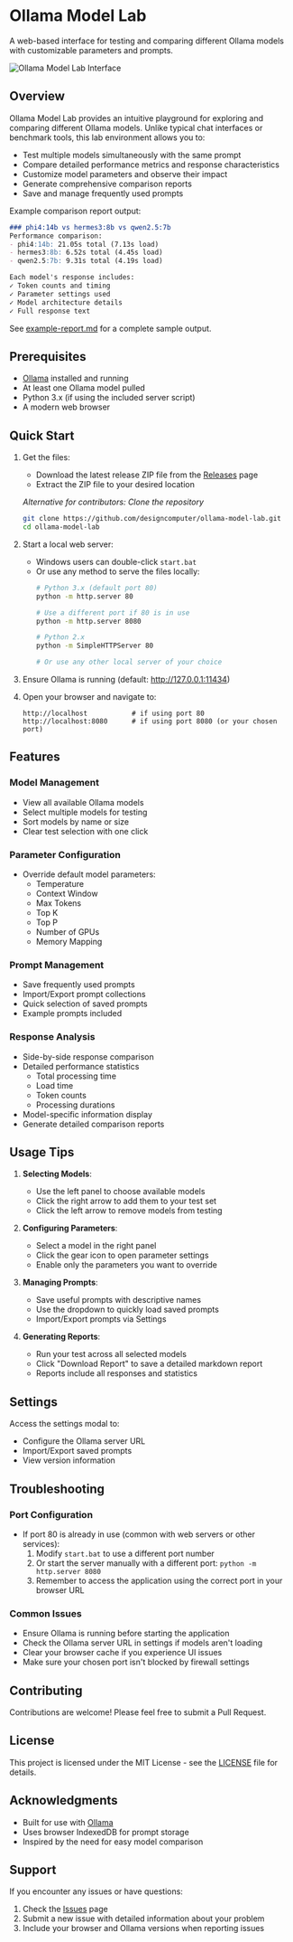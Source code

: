 # Ollama Model Lab

A web-based interface for testing and comparing different Ollama models with customizable parameters and prompts.

![Ollama Model Lab Interface](screenshot.png)

## Overview

Ollama Model Lab provides an intuitive playground for exploring and comparing different Ollama models. Unlike typical chat interfaces or benchmark tools, this lab environment allows you to:

- Test multiple models simultaneously with the same prompt
- Compare detailed performance metrics and response characteristics
- Customize model parameters and observe their impact
- Generate comprehensive comparison reports
- Save and manage frequently used prompts

Example comparison report output:
```markdown
### phi4:14b vs hermes3:8b vs qwen2.5:7b
Performance comparison:
- phi4:14b: 21.05s total (7.13s load)
- hermes3:8b: 6.52s total (4.45s load)
- qwen2.5:7b: 9.31s total (4.19s load)

Each model's response includes:
✓ Token counts and timing
✓ Parameter settings used
✓ Model architecture details
✓ Full response text
```

See [example-report.md](example-report.md) for a complete sample output.

## Prerequisites

- [Ollama](https://ollama.ai/) installed and running
- At least one Ollama model pulled
- Python 3.x (if using the included server script)
- A modern web browser

## Quick Start

1. Get the files:
   - Download the latest release ZIP file from the [Releases](https://github.com/designcomputer/ollama-model-lab/releases) page
   - Extract the ZIP file to your desired location
   
   *Alternative for contributors: Clone the repository*
   ```bash
   git clone https://github.com/designcomputer/ollama-model-lab.git
   cd ollama-model-lab
   ```

2. Start a local web server:
   - Windows users can double-click `start.bat`
   - Or use any method to serve the files locally:
     ```bash
     # Python 3.x (default port 80)
     python -m http.server 80
     
     # Use a different port if 80 is in use
     python -m http.server 8080
     
     # Python 2.x
     python -m SimpleHTTPServer 80
     
     # Or use any other local server of your choice
     ```

3. Ensure Ollama is running (default: http://127.0.0.1:11434)

4. Open your browser and navigate to:
   ```
   http://localhost           # if using port 80
   http://localhost:8080      # if using port 8080 (or your chosen port)
   ```

## Features

### Model Management
- View all available Ollama models
- Select multiple models for testing
- Sort models by name or size
- Clear test selection with one click

### Parameter Configuration
- Override default model parameters:
  - Temperature
  - Context Window
  - Max Tokens
  - Top K
  - Top P
  - Number of GPUs
  - Memory Mapping

### Prompt Management
- Save frequently used prompts
- Import/Export prompt collections
- Quick selection of saved prompts
- Example prompts included

### Response Analysis
- Side-by-side response comparison
- Detailed performance statistics
  - Total processing time
  - Load time
  - Token counts
  - Processing durations
- Model-specific information display
- Generate detailed comparison reports

## Usage Tips

1. **Selecting Models**:
   - Use the left panel to choose available models
   - Click the right arrow to add them to your test set
   - Click the left arrow to remove models from testing

2. **Configuring Parameters**:
   - Select a model in the right panel
   - Click the gear icon to open parameter settings
   - Enable only the parameters you want to override

3. **Managing Prompts**:
   - Save useful prompts with descriptive names
   - Use the dropdown to quickly load saved prompts
   - Import/Export prompts via Settings

4. **Generating Reports**:
   - Run your test across all selected models
   - Click "Download Report" to save a detailed markdown report
   - Reports include all responses and statistics

## Settings

Access the settings modal to:
- Configure the Ollama server URL
- Import/Export saved prompts
- View version information

## Troubleshooting

### Port Configuration
- If port 80 is already in use (common with web servers or other services):
  1. Modify `start.bat` to use a different port number
  2. Or start the server manually with a different port: `python -m http.server 8080`
  3. Remember to access the application using the correct port in your browser URL

### Common Issues
- Ensure Ollama is running before starting the application
- Check the Ollama server URL in settings if models aren't loading
- Clear your browser cache if you experience UI issues
- Make sure your chosen port isn't blocked by firewall settings

## Contributing

Contributions are welcome! Please feel free to submit a Pull Request.

## License

This project is licensed under the MIT License - see the [LICENSE](LICENSE) file for details.

## Acknowledgments

- Built for use with [Ollama](https://ollama.ai/)
- Uses browser IndexedDB for prompt storage
- Inspired by the need for easy model comparison

## Support

If you encounter any issues or have questions:
1. Check the [Issues](https://github.com/designcomputer/ollama-model-lab/issues) page
2. Submit a new issue with detailed information about your problem
3. Include your browser and Ollama versions when reporting issues